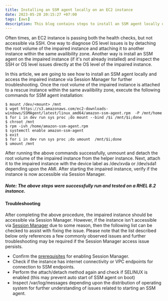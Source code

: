 ```yaml
---
title: Installing an SSM agent locally on an EC2 instance
date: 2023-05-20 20:15:27 +07:00
tags: [aws]
description: This blog contains steps to install an SSM agent locally on an EC2 instance
---
```


Often times, an EC2 instance is passing both the health checks, but not accessible via SSH. One way to diagnose OS level issues is by detaching the root volume of the impaired instance and attaching it to another instance within the same availibility zone. Another way is install an SSM agent on the impaired instance (if it's not already installed) and inspect the SSH or OS level issues directly at the OS level of the impaired instance.

In this article, we are going to see how to install an SSM agent locally and access the impaired instance via Session Manager for further troubleshooting. Once the root volume of the impaired instance is attached to a rescue instance within the same availibility zone, execute the following commands for SSM agent installation:

```
$ mount /dev/<mount> /mnt
$ wget https://s3.amazonaws.com/ec2-downloads-windows/SSMAgent/latest/linux_amd64/amazon-ssm-agent.rpm  -P /mnt/home
$ for i in dev run sys proc ;do mount --bind /$i /mnt/$i;done
$ chroot /mnt
$ rpm -ivh /home/amazon-ssm-agent.rpm
$ systemctl enable amazon-ssm-agent
$ exit
$ for i in dev run sys proc ;do umount  /mnt/$i;done
$ umount /mnt
```

After running the above commands successfully, unmount and detach the root volume of the impaired instance from the helper instance. Next, attach it to the impaired instance with the device label  as /dev/xvda or /dev/sda1 depending upon the AMI. After starting the impaired instance, verify if the instance is now accessible via Session Manager.

##### Note: The above steps were successfully run and tested on a RHEL 8.2 instance. 

#### Troubleshooting

After completing the above procedure, the impaired instance should be accessible via Session Manager. However, if the instance isn't accessible via [Session Manager](https://docs.aws.amazon.com/AWSEC2/latest/UserGuide/session-manager.html) due to some reason, then the following list can be checked to assist with fixing the issue. Please note that the list described below only references a few commonly observed issues and further troubleshooting may be required if the Session Manager access issue persists.

- Confirm the [prerequisites](https://docs.aws.amazon.com/systems-manager/latest/userguide/session-manager-getting-started.html) for enabling Session Manager.
- Check if the instance has internet connectivity or VPC endpoints for connection to SSM endpoints.
- Perform the attach/detach method again and check if SELINUX is enabled (this may prevent auto start of SSM agent on boot)
- Inspect /var/log/messages depending upon the distribution of operating system for further understanding of issues related to starting an SSM agent. 
